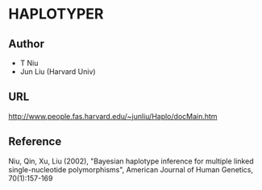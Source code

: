 # HAPLOTYPER

## Author
* T Niu
* Jun Liu (Harvard Univ)

## URL
http://www.people.fas.harvard.edu/~junliu/Haplo/docMain.htm

## Reference
Niu, Qin, Xu, Liu (2002), "Bayesian haplotype inference for multiple linked single-nucleotide polymorphisms", American Journal of Human Genetics, 70(1):157-169